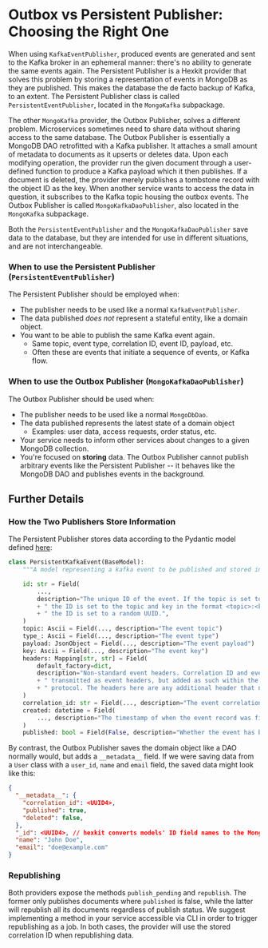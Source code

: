<!--
 Copyright 2021 - 2025 Universität Tübingen, DKFZ, EMBL, and Universität zu Köln
 for the German Human Genome-Phenome Archive (GHGA)

 Licensed under the Apache License, Version 2.0 (the "License");
 you may not use this file except in compliance with the License.
 You may obtain a copy of the License at

     http://www.apache.org/licenses/LICENSE-2.0

 Unless required by applicable law or agreed to in writing, software
 distributed under the License is distributed on an "AS IS" BASIS,
 WITHOUT WARRANTIES OR CONDITIONS OF ANY KIND, either express or implied.
 See the License for the specific language governing permissions and
 limitations under the License.
-->
# Outbox vs Persistent Publisher: Choosing the Right One

When using `KafkaEventPublisher`, produced events are generated and sent to the Kafka
broker in an ephemeral manner: there's no ability to generate the same events again.
The Persistent Publisher is a Hexkit provider that solves this problem by storing
a representation of events in MongoDB as they are published. This makes the database
the de facto backup of Kafka, to an extent. The Persistent Publisher class is
called `PersistentEventPublisher`, located in the `MongoKafka` subpackage.

The other `MongoKafka` provider, the Outbox Publisher, solves a different problem.
Microservices sometimes need to share data without sharing access to the same database.
The Outbox Publisher is essentially a MongoDB DAO retrofitted with a Kafka publisher.
It attaches a small amount of metadata to documents as it upserts or deletes data.
Upon each modifying operation, the provider run the given document through a
user-defined function to produce a Kafka payload which it then publishes. If a
document is deleted, the provider merely publishes a tombstone record with the object
ID as the key. When another service wants to access the data in question, it
subscribes to the Kafka topic housing the outbox events. The Outbox Publisher is
called `MongoKafkaDaoPublisher`, also located in the `MongoKafka` subpackage.

Both the `PersistentEventPublisher` and the `MongoKafkaDaoPublisher` save data to
the database, but they are intended for use in different situations, and are not
interchangeable.

### When to use the Persistent Publisher (`PersistentEventPublisher`)
The Persistent Publisher should be employed when:
- The publisher needs to be used like a normal `KafkaEventPublisher`.
- The data published *does not* represent a stateful entity, like a domain object.
- You want to be able to publish the same Kafka event again.
  - Same topic, event type, correlation ID, event ID, payload, etc.
  - Often these are events that initiate a sequence of events, or Kafka flow.

### When to use the Outbox Publisher (`MongoKafkaDaoPublisher`)
The Outbox Publisher should be used when:
- The publisher needs to be used like a normal `MongoDbDao`.
- The data published represents the latest state of a domain object
  - Examples: user data, access requests, order status, etc.
- Your service needs to inform other services about changes to a given MongoDB
  collection.
- You're focused on **storing** data. The Outbox Publisher cannot publish arbitrary
  events like the Persistent Publisher -- it behaves like the MongoDB DAO and publishes
  events in the background.


## Further Details

### How the Two Publishers Store Information
The Persistent Publisher stores data according to the Pydantic model defined
[here](../../../src/hexkit/providers/mongokafka/provider/persistent_pub.py):

```python
class PersistentKafkaEvent(BaseModel):
    """A model representing a kafka event to be published and stored in the database."""

    id: str = Field(
        ...,
        description="The unique ID of the event. If the topic is set to be compacted,"
        + " the ID is set to the topic and key in the format <topic>:<key>. Otherwise"
        + " the ID is set to a random UUID.",
    )
    topic: Ascii = Field(..., description="The event topic")
    type_: Ascii = Field(..., description="The event type")
    payload: JsonObject = Field(..., description="The event payload")
    key: Ascii = Field(..., description="The event key")
    headers: Mapping[str, str] = Field(
        default_factory=dict,
        description="Non-standard event headers. Correlation ID and event type are"
        + " transmitted as event headers, but added as such within the publisher"
        + " protocol. The headers here are any additional header that need to be sent.",
    )
    correlation_id: str = Field(..., description="The event correlation ID")
    created: datetime = Field(
        ..., description="The timestamp of when the event record was first inserted"
    )
    published: bool = Field(False, description="Whether the event has been published")
```

By contrast, the Outbox Publisher saves the domain object like a DAO normally would,
but adds a `__metadata__` field. If we were saving data from a `User` class with
a `user_id`, `name` and `email` field, the saved data might look like this:

```json
{
  "__metadata__": {
    "correlation_id": <UUID4>,
    "published": true,
    "deleted": false,
  },
  "_id": <UUID4>, // hexkit converts models' ID field names to the MongoDB `_id`
  "name": "John Doe",
  "email": "doe@example.com"
}
```

### Republishing
Both providers expose the methods `publish_pending` and `republish`. The former
only publishes documents where `published` is false, while the latter will republish
all its documents regardless of publish status. We suggest implementing a method
in your service accessible via CLI in order to trigger republishing as a job.
In both cases, the provider will use the stored correlation ID when republishing data.
